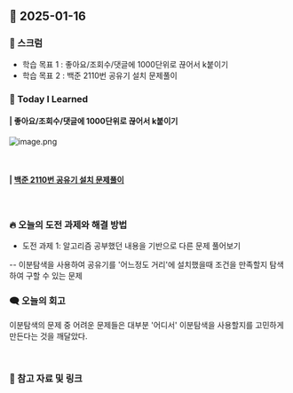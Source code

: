 ## 📆 2025-01-16

### 🔔 스크럼

- 학습 목표 1 : 좋아요/조회수/댓글에 1000단위로 끊어서 k붙이기
- 학습 목표 2 : 백준 2110번 공유기 설치 문제풀이
  <br/>



### 🚀 Today I Learned


#### | 좋아요/조회수/댓글에 1000단위로 끊어서 k붙이기
![image.png](https://prod-files-secure.s3.us-west-2.amazonaws.com/8b6f698e-8a67-4ad1-94b0-53ee956264c9/51163cb3-b589-49e5-ab2b-b13a78989d96/image.png)

<br/>

#### | [백준 2110번 공유기 설치 문제풀이](https://github.com/availrum/newb/blob/main/routerinstall.cpp)

<br/>

### 🔥 오늘의 도전 과제와 해결 방법

- 도전 과제 1: 알고리즘 공부했던 내용을 기반으로 다른 문제 풀어보기
  <br/>

-- 이분탐색을 사용하여 공유기를 '어느정도 거리'에 설치했을때 조건을 만족할지 탐색하여 구할 수 있는 문제

### 🗨️ 오늘의 회고

<!--
- 오늘의 학습 경험에 대한 자유로운 생각이나 느낀 점을 기록합니다.
- 성공적인 점, 개선해야 할 점, 새롭게 시도하고 싶은 방법 등을 포함할 수 있습니다.-->

이분탐색의 문제 중 어려운 문제들은 대부분 '어디서' 이분탐색을 사용할지를 고민하게 만든다는 것을 깨달았다. 

<br/>


### 📰 참고 자료 및 링크

